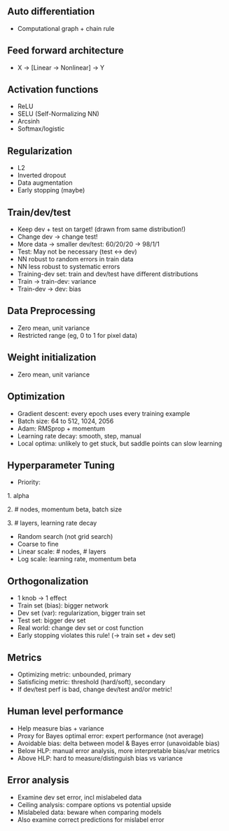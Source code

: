 ## Auto differentiation
- Computational graph + chain rule


## Feed forward architecture
- X -> [Linear -> Nonlinear] -> Y


## Activation functions
- ReLU
- SELU (Self-Normalizing NN)
- Arcsinh
- Softmax/logistic


## Regularization
- L2
- Inverted dropout
- Data augmentation
- Early stopping (maybe)


## Train/dev/test
- Keep dev + test on target! (drawn from same distribution!)
- Change dev -> change test!
- More data -> smaller dev/test: 60/20/20 -> 98/1/1
- Test: May not be necessary (test <-> dev)
- NN robust to random errors in train data
- NN less robust to systematic errors
- Training-dev set: train and dev/test have different distributions
- Train -> train-dev: variance
- Train-dev -> dev: bias


## Data Preprocessing
- Zero mean, unit variance
- Restricted range (eg, 0 to 1 for pixel data)


## Weight initialization
- Zero mean, unit variance


## Optimization
- Gradient descent: every epoch uses every training example
- Batch size: 64 to 512, 1024, 2056
- Adam: RMSprop + momentum
- Learning rate decay: smooth, step, manual
- Local optima: unlikely to get stuck, but saddle points can slow learning


## Hyperparameter Tuning
- Priority:

 1\.  alpha

 2\.  \# nodes, momentum beta, batch size

 3\.  \# layers, learning rate decay
- Random search (not grid search)
- Coarse to fine
- Linear scale: # nodes, # layers
- Log scale: learning rate, momentum beta


## Orthogonalization
- 1 knob -> 1 effect
- Train set (bias): bigger network
- Dev set (var): regularization, bigger train set
- Test set: bigger dev set
- Real world: change dev set or cost function
- Early stopping violates this rule! (-> train set + dev set)


## Metrics
- Optimizing metric: unbounded, primary
- Satisficing metric: threshold (hard/soft), secondary
- If dev/test perf is bad, change dev/test and/or metric!


## Human level performance
- Help measure bias + variance
- Proxy for Bayes optimal error: expert performance (not average)
- Avoidable bias: delta between model & Bayes error (unavoidable bias)
- Below HLP: manual error analysis, more interpretable bias/var metrics
- Above HLP: hard to measure/distinguish bias vs variance


## Error analysis
- Examine dev set error, incl mislabeled data
- Ceiling analysis: compare options vs potential upside
- Mislabeled data: beware when comparing models
- Also examine correct predictions for mislabel error

